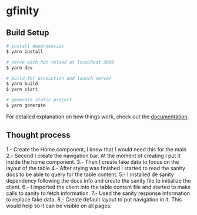 # gfinity

## Build Setup

```bash
# install dependencies
$ yarn install

# serve with hot reload at localhost:3000
$ yarn dev

# build for production and launch server
$ yarn build
$ yarn start

# generate static project
$ yarn generate
```

For detailed explanation on how things work, check out the [documentation](https://nuxtjs.org).

## Thought process

1.- Create the Home component, I knew that I would need this for the main
2.- Second I create the navigation bar. At the moment of creating I put it inside the home component.
3.- Then I create fake data to focus on the layout of the table
4.- After stying was finished I started to read the sanity docs to be able to query for the table content.
5.- I installed de sanity dependency following the docs info and create the sanity file to initialize the client.
6.- I imported the client into the table content file and started to make calls to sanity to fetch information.
7.- Used the sanity response information to replace fake data.
8.- Create default layout to put navigation in it. This would help so it can be visible on all pages.
